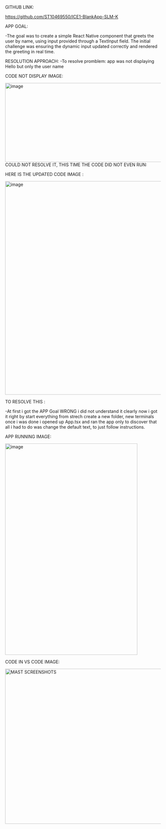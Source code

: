 GITHUB LINK:


https://github.com/ST10469550/ICE1-BlankApp-SLM-K

APP GOAL:


-The goal was to create a simple React Native component that
greets the user by name, using input provided through a TextInput field. 
The initial challenge was ensuring the dynamic input updated correctly and 
rendered the greeting in real time.


RESOLUTION APPROACH:
-To resolve promblem: app was not displaying Hello but only the user name



CODE NOT DISPLAY IMAGE:


<img width="566" height="256" alt="image" src="https://github.com/user-attachments/assets/b2202f9a-e170-43d3-9880-9cc91daea918" />
COULD NOT RESOLVE IT, THIS TIME THE CODE DID NOT EVEN RUN:

HERE IS THE UPDATED CODE IMAGE :


<img width="913" height="691" alt="image" src="https://github.com/user-attachments/assets/ca94a01b-550d-43d4-8c25-0303549a4684" />


TO RESOLVE THIS :


-At first i got the APP Goal WRONG i did not understand it clearly
 now i got it right by start everything from strech create a new folder, new terminals
 once i was done i opened up App.tsx and ran the app only to discover that all i had to
 do was change the default text, to just follow instructions.

 APP RUNNING IMAGE:

 
 <img width="428" height="684" alt="image" src="https://github.com/user-attachments/assets/c605d886-b0a4-449f-b9cc-5a233d5f8a0e" />
 
 
 CODE IN VS CODE IMAGE:

 
 <img width="712" height="502" alt="MAST SCREENSHOTS" src="https://github.com/user-attachments/assets/7ac2133e-63c9-4094-8a57-d3e79b04ef37" />


